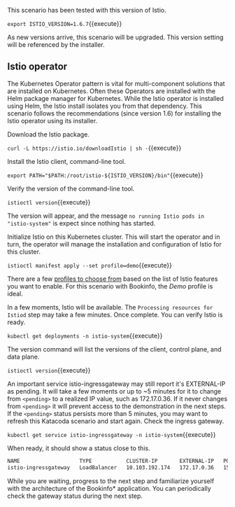 This scenario has been tested with this version of Istio.

`export ISTIO_VERSION=1.6.7`{{execute}}

As new versions arrive, this scenario will be upgraded. This version setting will be referenced by the installer.

## Istio operator

The Kubernetes Operator pattern is vital for multi-component solutions that are installed on Kubernetes. Often these Operators are installed with the Helm package manager for Kubernetes. While the Istio operator is installed using Helm, the Istio install isolates you from that dependency. This scenario follows the recommendations (since version 1.6) for installing the Istio operator using its installer.

Download the Istio package.

`curl -L https://istio.io/downloadIstio | sh -`{{execute}}

Install the Istio client, command-line tool.

`export PATH="$PATH:/root/istio-${ISTIO_VERSION}/bin"`{{execute}}

Verify the version of the command-line tool.

`istioctl version`{{execute}}

The version will appear, and the message `no running Istio pods in "istio-system"` is expect since nothing has started.

Initialize Istio on this Kubernetes cluster. This will start the operator and in turn, the operator will manage the installation and configuration of Istio for this cluster.

`istioctl manifest apply --set profile=demo`{{execute}}

There are a few [profiles to choose from](https://istio.io/latest/docs/setup/additional-setup/config-profiles/) based on the list of Istio features you want to enable. For this scenario with Bookinfo, the _Demo_ profile is ideal.

In a few moments, Istio will be available. The `Processing resources for Istiod` step may take a few minutes. Once complete. You can verify Istio is ready.

`kubectl get deployments -n istio-system`{{execute}}

The version command will list the versions of the client, control plane, and data plane.

`istioctl version`{{execute}}

An important service istio-ingressgateway may still report it's EXTERNAL-IP as pending. It will take a few moments or up to ~5 minutes for it to change from `<pending>` to a realized IP value, such as 172.17.0.36. If it never changes from `<pending>` it will prevent access to the demonstration in the next steps. If the `<pending>` status persists more than 5 minutes, you may want to refresh this Katacoda scenario and start again. Check the ingress gateway.

`kubectl get service istio-ingressgateway -n istio-system`{{execute}}

When ready, it should show a status close to this.

```bash
NAME                   TYPE           CLUSTER-IP       EXTERNAL-IP   PORT(S)                         AGE
istio-ingressgateway   LoadBalancer   10.103.192.174   172.17.0.36   15021:31042/TCP,80:30136/TCP,443:32460/TCP,31400:31798/TCP,15443:30927/TCP   6m51s
```

While you are waiting, progress to the next step and familiarize yourself with the architecture of the Bookinfo* application. You can periodically check the gateway status during the next step.